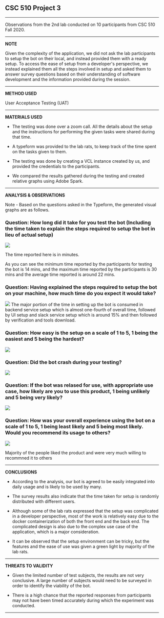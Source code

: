 ## CSC 510 Project 3

---
Observations from the 2nd lab conducted on 10 participants from CSC 510 Fall 2020.

---
**NOTE**

Given the complexity of the application, we did not ask the lab participants to setup the bot on their local, and instead provided them with a ready setup. To access the ease of setup from a developer's perspective, we instead explained them all the steps involved in setup and asked them to answer survey questions based on their understanding of software development and the information provided during the session.

---
**METHOD USED**

User Acceptance Testing (UAT)

---
**MATERIALS USED**

 - The testing was done over a zoom call. All the details about the setup and the instructions for performing the given tasks were shared during that time.

 - A typeform was provided to the lab rats, to keep track of the time spent on the tasks given to them.

 - The testing was done by creating a VCL instance created by us, and provided the credentials to the participants.
 
 - We compared the results gathered during the testing and created relative graphs using Adobe Spark. 

---
**ANALYSIS & OBSERVATIONS**

Note - Based on the questions asked in the Typeform, the generated visual graphs are as follows. 

### Question: How long did it take for you test the bot (Including the time taken to explain the steps required to setup the bot in lieu of actual setup)

<img src="https://i.imgur.com/U3wJSvJ.png" />
 
The time reported here is in minutes.
  
As you can see the minimum time reported by the participants for testing the bot is 14 mins, and the maximum time reported by the participants is 30 mins and the average time reported is around 22 mins.


### Question: Having explained the steps required to setup the bot on your machine, how much time do you expect it would take?

<img src="https://i.imgur.com/ZgON2mf.png" />
The major portion of the time in setting up the bot is consumed in backend service setup which is almost one-fourth of overall time, followed by UI setup and slack service setup which is around 15% and then followed by verification and tools download.

### Question: How easy is the setup on a scale of 1 to 5, 1 being the easiest and 5 being the hardest?

<img src="https://i.imgur.com/gI6rkTe.png" />

### Question: Did the bot crash during your testing?

<img src="https://i.imgur.com/L4iy2PZ.png" />

### Question: If the bot was relased for use, with appropriate use case, how likely are you to use this product, 1 being unlikely and 5 being very likely?

<img src="https://i.imgur.com/VU42YLa.png" />

### Question: How was your overall experience using the bot on a scale of 1 to 5, 1 being least likely and 5 being most likely. Would you recommend its usage to others?

<img src="https://i.imgur.com/0DLNil7.png" />

Majority of the people liked the product and were very much willing to recommned it to others

---
**CONCLUSIONS**

 - According to the analysis, our bot is agreed to be easily integrated into daily usage and is likely to be used by many. 

 - The survey results also indicate that the time taken for setup is randomly distributed with different users.

 - Although some of the lab rats expressed that the setup was complicated in a developer perspective, most of the work is relatively easy due to the docker containerization of both the front end and the back end. The complicated design is also due to the complex use case of the application, which is a major consideration.  

 - It can be observed that the setup environment can be tricky, but the features and the ease of use was given a green light by majority of the lab rats. 


---
**THREATS TO VALIDITY**

 - Given the limited number of test subjects, the results are not very conclusive. A large number of subjects would need to be surveyed in order to identify the viability of the bot. 
 
 - There is a high chance that the reported responses from participants may not have been timed accurately during which the experiment was conducted. 

---
